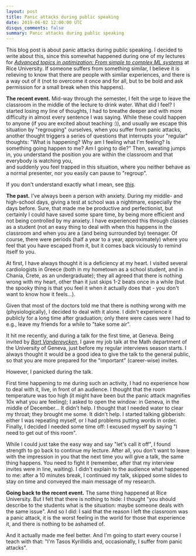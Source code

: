 ```yaml
---
layout: post
title: Panic attacks during public speaking
date: 2019-06-02 12:00:00 UTC
disqus_comments: false
summary: Panic attacks during public speaking
---
```


This blog post is about panic attacks during public speaking.
I decided to write about this, since this somewhat happened during one of my lectures for 
[*Advanced topics in optimization: From simple to complex ML systems*](https://akyrillidis.github.io/comp545/) at Rice University.
If someone suffers from something similar, I believe it is relieving to know that there are people with similar experiences,
and there is a way out of it (not to overcome it once and for all, but to be bold and ask permission for a small break when this happens).

**The recent event.** Mid-way through the semester, I felt the urge to leave the classroom in the middle of the lecture to drink water. What did I feel? 
I started losing my line of thoughts, I had to breathe deeper and with more difficulty in almost every sentence I was saying.
While these could happen to anyone (if you are excited about teaching :)), and usually we escape this situation by "regrouping" ourselves,
when you suffer from panic attacks, another thought triggers a series of questions that interrupts your "regular" thoughts:
"What is happening? Why am I feeling what I'm feeling? Is something going happen to me? Am I going to die?"
Then, sweating jumps in, you understand the position you are within the classroom and that everybody is watching you,  
and suddenly you feel trapped in this situation, where you neither behave as a normal presenter, nor you easily can pause
to "regroup".

If you don't understand exactly what I mean, see [*this*](https://www.youtube.com/watch?v=DeClZfVwOk4).

**The past.** I've always been a person with anxiety. During my middle- and high-school days, giving a test at school was a nightmare, especially the days before. 
Sure, that made me be productive and perfectionist, but certainly I could have saved some spare time, by being more efficient
and not being controlled by my anxiety. I have experienced this through classes as a student (not an easy thing to deal with when this happens in the classroom and when you are a (and being surrounded by) teenager.
Of course, there were periods (half a year to a year, approximately) where you feel that you have escaped from it, but it comes back viciously to remind itself to you.

At first, I have always thought it is a deficiency at my heart. I visited several cardiologists in Greece (both in my hometown as a school student, and in Chania, Crete,
as an undergraduate); they all agreed that there is nothing wrong with my heart, other than it just skips 1-2 beats once in a while (but the spooky thing is that 
you feel it when it actually does that - you don't want to know how it feels...).

Given that most of the doctors told me that there is nothing wrong with me (physiologically), I decided to deal with it alone.
I didn't experience it publicly for a long time after graduation; only there were cases were I had to e.g., leave 
my friends for a while to "take some air". 

It hit me recently, and during a talk for the first time, at Geneva.
Being invited by [*Bart Vandereycken*](https://www.unige.ch/math/vandereycken/), I gave my job talk at the Math department of the University of Geneva,
just before my regular interviews season starts. I always thought it would be a good idea to give the talk to the general public,
so that you are more prepared for the "important" (career-wise) invites. 

However, I panicked during the talk.

First time happening to me during such an activity, I had no experience how to deal with it, live, in front of an audience.
I thought that the room temperature was too high (it might have been but the panic attack magnifies 10x what you are feeling); 
I asked to open the window: in Geneva, in the middle of December... It didn't help.
I thought that I needed water to clear my throat; they brought me some. It didn't help.
I started talking gibberish: either I was repeating myself, or I had problems putting words in order.
Finally, I decided I needed some time off: I excused myself by saying "I need to get out of this room". 

While I could just take the easy way and say "let's call it off", I found strength to go back to continue my lecture.
After all, you don't want to leave with the impression in you that the next time you will give a talk, the same thing happens.
You need to fight it (remember, after that my interview invites were in line, waiting).
I didn't explain to the audience what happened to me: after a 10 minutes break, I continued my talk, skipped some slides to stay on time
and conveyed the main message of my research.

**Going back to the recent event.**
The same thing happened at Rice University. But I felt that there is nothing to hide: I thought "you should describe 
to the students what is the situation: maybe someone deals with the same issue". And so I did: I said that the reason I left
the classroom was a panic attack, it is the worst feeling in the world for those that experience it, and there is nothing
to be ashamed of. 

And it actually made me feel better. And I'm going to start every course I teach with that: "I'm Tasos Kyrillidis and, occasionally, I suffer from panic attacks".
